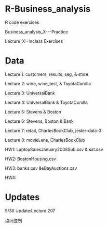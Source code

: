 # R-Business_analysis
R code exercises

Business_analysis_X---Practice


Lecture_X--Inclass Exercises

# Data
Lecture 1: customers, results, seg, & store

Lecture 2: wine, wine_test, & ToyotaCorolla

Lecture 3: UniversalBank

Lecture 4: UniversalBank & ToyotaCorolla

Lecture 5: Stevens & Boston

Lecture 6: Stevens, Boston & Bank

Lecture 7: retail, CharlesBookClub, jester-data-3

Lecture 8: movieLens, CharlesBookClub

HW1: LaptopSalesJanuary2008Sub.csv & sat.csv 

HW2: BostonHousing.csv 

HW3: banks.csv &eBayAuctions.csv 

HW4:



# Updates


5/30 Update:Lecture 207

協同控制

